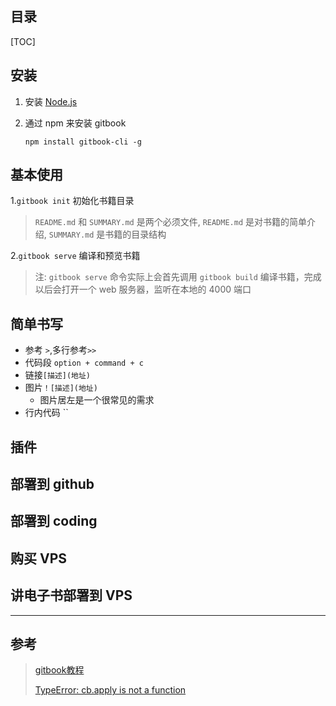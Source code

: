 ## 目录

[TOC]

## 安装

1. 安装 [Node.js](https://nodejs.org/)

2. 通过 npm 来安装 gitbook

   ```
   npm install gitbook-cli -g
   ```

##  基本使用

1.`gitbook init` 初始化书籍目录

> `README.md` 和 `SUMMARY.md` 是两个必须文件, `README.md` 是对书籍的简单介绍, `SUMMARY.md` 是书籍的目录结构

2.`gitbook serve` 编译和预览书籍

> 注: `gitbook serve` 命令实际上会首先调用 `gitbook build` 编译书籍，完成以后会打开一个 web 服务器，监听在本地的 4000 端口

## 简单书写

- 参考 `>`,多行参考`>>`
- 代码段 `option + command + c`
- 链接`[描述](地址)`
- 图片`！[描述](地址)`
  - 图片居左是一个很常见的需求
- 行内代码 ``

## 插件



## 部署到 github



## 部署到 coding



## 购买 VPS



## 讲电子书部署到 VPS



------

## 参考

> [gitbook教程](https://www.youtube.com/playlist?list=PLmZFYB4M42syjBdTUdUg6HBikXx1xTVQf)
>
> [TypeError: cb.apply is not a function](https://developer.aliyun.com/article/942364)